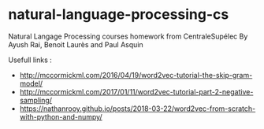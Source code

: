 # natural-language-processing-cs
Natural Langage Processing courses homework from CentraleSupélec
By Ayush Rai, Benoit Laurès and Paul Asquin

Usefull links : 
- http://mccormickml.com/2016/04/19/word2vec-tutorial-the-skip-gram-model/  
- http://mccormickml.com/2017/01/11/word2vec-tutorial-part-2-negative-sampling/  
- https://nathanrooy.github.io/posts/2018-03-22/word2vec-from-scratch-with-python-and-numpy/  